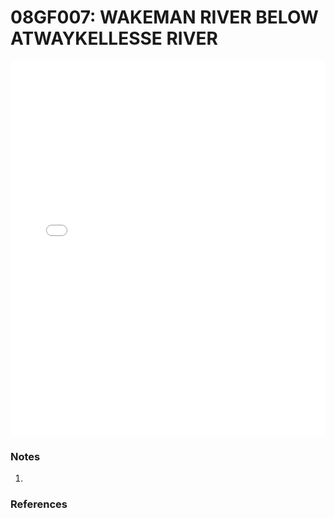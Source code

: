 # 08GF007: WAKEMAN RIVER BELOW ATWAYKELLESSE RIVER

<iframe src="/distribution_estimation/_static/stations/08GF007_fdc.html" width="100%" height="600" frameborder="0"></iframe>

### Notes
1. 

### References

